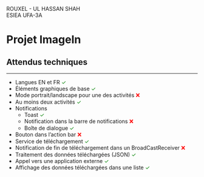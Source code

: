 <style>
    .done:before {
        content: "✓";
        color: green;
    }
    .notyet:before {
        content: "❌";
        color: red;
    }
</style>

ROUXEL - UL HASSAN SHAH<br/>
ESIEA UFA-3A

# Projet ImageIn

## Attendus techniques
-------------------

-   Langues EN et FR <span class="done"/>
-   Éléments graphiques de base <span class="done"/>
-   Mode portrait/landscape pour une des activités <span class="notyet"/>
-   Au moins deux activités <span class="done"/>
-   Notifications
    -   Toast <span class="done"/>
    -   Notification dans la barre de notifications <span class="notyet"/>
    -   Boîte de dialogue <span class="done"/>
-   Bouton dans l’action bar <span class="notyet"/>
-   Service de téléchargement <span class="done"/>
-   Notification de fin de téléchargement dans un BroadCastReceiver <span class="notyet"/>
-   Traitement des données téléchargées (JSON) <span class="done"/>
-   Appel vers une application externe <span class="done"/>
-   Affichage des données téléchargées dans une liste <span class="done"/>